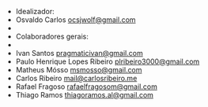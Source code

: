 * Idealizador:
* Osvaldo Carlos <ocsjwolf@gmail.com>
*
* Colaboradores gerais:
* 
* Ivan Santos <pragmaticivan@gmail.com>
* Paulo Henrique Lopes Ribeiro <plribeiro3000@gmail.com>
* Matheus Mósso <msmosso@gmail.com>
* Carlos Ribeiro <mail@carlosribeiro.me>
* Rafael Fragoso <rafaelfragosom@gmail.com>
* Thiago Ramos <thiagoramos.al@gmail.com>
